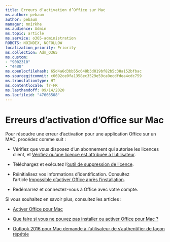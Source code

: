 ```yaml
---
title: Erreurs d’activation d’Office sur Mac
ms.author: pebaum
author: pebaum
manager: mnirkhe
ms.audience: Admin
ms.topic: article
ms.service: o365-administration
ROBOTS: NOINDEX, NOFOLLOW
localization_priority: Priority
ms.collection: Adm_O365
ms.custom:
- "9002310"
- "4488"
ms.openlocfilehash: 65d4a6d3bb55c648b3d019bf82b5c38a152bfbac
ms.sourcegitcommit: c6692ce0fa1358ec3529e59ca0ecdfdea4cdc759
ms.translationtype: HT
ms.contentlocale: fr-FR
ms.lasthandoff: 09/14/2020
ms.locfileid: "47666508"
---
```

# <a name="office-activation-errors-on-mac"></a>Erreurs d’activation d’Office sur Mac

Pour résoudre une erreur d’activation pour une application Office sur un MAC, procédez comme suit :

- Vérifiez que vous disposez d’un abonnement qui autorise les licences client, et [Vérifiez qu’une licence est attribuée à l’utilisateur](https://docs.microsoft.com/microsoft-365/admin/add-users/add-users).

- Téléchargez et exécutez l’[outil de suppression de licence](https://support.office.com/article/how-to-remove-office-license-files-on-a-mac-b032c0f6-a431-4dad-83a9-6b727c03b193).

- Réinitialisez vos informations d’identification. Consultez l’article [Impossible d’activer Office après l’installation](https://support.office.com/article/5efba2b4-b1e6-4e5f-bf3c-6ab945d03dea#bkmk_cantactivate).

- Redémarrez et connectez-vous à Office avec votre compte.

Si vous souhaitez en savoir plus, consultez les articles :

- [Activer Office pour Mac](https://support.office.com/article/activate-office-for-mac-7f6646b1-bb14-422a-9ad4-a53410fcefb2)

- [Que faire si vous ne pouvez pas installer ou activer Office pour Mac ?](https://support.office.com/article/5efba2b4-b1e6-4e5f-bf3c-6ab945d03dea#picktab=activation)

- [Outlook 2016 pour Mac demande à l’utilisateur de s’authentifier de façon répétée](https://docs.microsoft.com/outlook/troubleshoot/sign-in/repeated-prompts-authentication)
